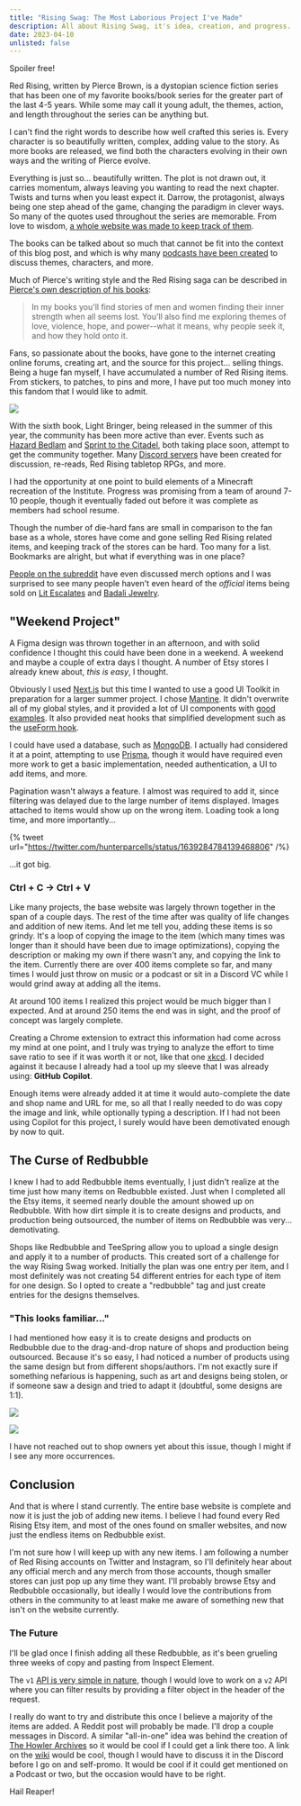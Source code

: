 ```yaml
---
title: "Rising Swag: The Most Laborious Project I've Made"
description: All about Rising Swag, it's idea, creation, and progress. A labor of love, dedicated to the Red Rising community.
date: 2023-04-10
unlisted: false
---
```


Spoiler free!

Red Rising, written by Pierce Brown, is a dystopian science fiction series that has been one of my favorite books/book series for the greater part of the last 4-5 years. While some may call it young adult, the themes, action, and length throughout the series can be anything but.

I can't find the right words to describe how well crafted this series is. Every character is so beautifully written, complex, adding value to the story. As more books are released, we find both the characters evolving in their own ways and the writing of Pierce evolve.

Everything is just so... beautifully written. The plot is not drawn out, it carries momentum, always leaving you wanting to read the next chapter. Twists and turns when you least expect it. Darrow, the protagonist, always being one step ahead of the game, changing the paradigm in clever ways. So many of the quotes used throughout the series are memorable. From love to wisdom, [a whole website was made to keep track of them](https://www.redrisingquotes.com/quotes/).

The books can be talked about so much that cannot be fit into the context of this blog post, and which is why many [podcasts have been created](https://docs.risingswag.com/docs/community/#podcasts) to discuss themes, characters, and more.

Much of Pierce's writing style and the Red Rising saga can be described in [Pierce's own description of his books](https://www.goodreads.com/book/show/38596186-light-bringer):

> In my books you'll find stories of men and women finding their inner strength when all seems lost. You'll also find me exploring themes of love, violence, hope, and power--what it means, why people seek it, and how they hold onto it.

Fans, so passionate about the books, have gone to the internet creating online forums, creating art, and the source for this project... selling things. Being a huge fan myself, I have accumulated a number of Red Rising items. From stickers, to patches, to pins and more, I have put too much money into this fandom that I would like to admit.

![](/images/2023-04-10-rising-swag/red-rising-shelf.png)

With the sixth book, Light Bringer, being released in the summer of this year, the community has been more active than ever. Events such as [Hazard Bedlam](https://www.lit-escalates.com/pages/operation-hazard-bedlam) and [Sprint to the Citadel](https://howlerproject.com/the-mad-violet/f/reapers-sprint-to-the-citadel), both taking place soon, attempt to get the community together. Many [Discord servers](https://docs.risingswag.com/docs/community#discord) have been created for discussion, re-reads, Red Rising tabletop RPGs, and more.

I had the opportunity at one point to build elements of a Minecraft recreation of the Institute. Progress was promising from a team of around 7-10 people, though it eventually faded out before it was complete as members had school resume.

Though the number of die-hard fans are small in comparison to the fan base as a whole, stores have come and gone selling Red Rising related items, and keeping track of the stores can be hard. Too many for a list. Bookmarks are alright, but what if everything was in one place?

[People on the subreddit](https://www.reddit.com/r/redrising/) have even discussed merch options and I was surprised to see many people haven't even heard of the *official* items being sold on [Lit Escalates](https://www.lit-escalates.com/) and [Badali Jewelry](https://badalijewelry.com/collections/red-rising/).

## "Weekend Project"

A Figma design was thrown together in an afternoon, and with solid confidence I thought this could have been done in a weekend. A weekend and maybe a couple of extra days I thought. A number of Etsy stores I already knew about, *this is easy*, I thought.

Obviously I used [Next.js](https://nextjs.org/) but this time I wanted to use a good UI Toolkit in preparation for a larger summer project. I chose [Mantine](https://mantine.dev/). It didn't overwrite all of my global styles, and it provided a lot of UI components with [good examples](https://ui.mantine.dev/category/authentication). It also provided neat hooks that simplified development such as the [useForm hook](https://mantine.dev/form/use-form/).

I could have used a database, such as [MongoDB](https://www.mongodb.com/). I actually had considered it at a point, attempting to use [Prisma](https://www.prisma.io/), though it would have required even more work to get a basic implementation, needed authentication, a UI to add items, and more.

Pagination wasn't always a feature. I almost was required to add it, since filtering was delayed due to the large number of items displayed. Images attached to items would show up on the wrong item. Loading took a long time, and more importantly...

{% tweet url="https://twitter.com/hunterparcells/status/1639284784139468806" /%}

...it got big.

### Ctrl + C → Ctrl + V

Like many projects, the base website was largely thrown together in the span of a couple days. The rest of the time after was quality of life changes and addition of new items. And let me tell you, adding these items is so grindy. It's a loop of copying the image to the item (which many times was longer than it should have been due to image optimizations), copying the description or making my own if there wasn't any, and copying the link to the item. Currently there are over 400 items complete so far, and many times I would just throw on music or a podcast or sit in a Discord VC while I would grind away at adding all the items.

At around 100 items I realized this project would be much bigger than I expected. And at around 250 items the end was in sight, and the proof of concept was largely complete.

Creating a Chrome extension to extract this information had come across my mind at one point, and I truly was trying to analyze the effort to time save ratio to see if it was worth it or not, like that one [xkcd](https://xkcd.com/1205/). I decided against it because I already had a tool up my sleeve that I was already using: **GitHub Copilot**.

Enough items were already added it at time it would auto-complete the date and shop name and URL for me, so all that I really needed to do was copy the image and link, while optionally typing a description. If I had not been using Copilot for this project, I surely would have been demotivated enough by now to quit.

## The Curse of Redbubble

I knew I had to add Redbubble items eventually, I just didn't realize at the time just how many items on Redbubble existed. Just when I completed all the Etsy items, it seemed nearly double the amount showed up on Redbubble. With how dirt simple it is to create designs and products, and production being outsourced, the number of items on Redbubble was very... demotivating.

Shops like Redbubble and TeeSpring allow you to upload a single design and apply it to a number of products. This created sort of a challenge for the way Rising Swag worked. Initially the plan was one entry per item, and I most definitely was not creating 54 different entries for each type of item for one design. So I opted to create a "redbubble" tag and just create entries for the designs themselves.

### "This looks familiar..."

I had mentioned how easy it is to create designs and products on Redbubble due to the drag-and-drop nature of shops and production being outsourced. Because it's so easy, I had noticed a number of products using the same design but from different shops/authors. I'm not exactly sure if something nefarious is happening, such as art and designs being stolen, or if someone saw a design and tried to adapt it (doubtful, some designs are 1:1).

![](/images/2023-04-10-rising-swag/similar-1.png)

![](/images/2023-04-10-rising-swag/similar-2.png)

I have not reached out to shop owners yet about this issue, though I might if I see any more occurrences.

## Conclusion

And that is where I stand currently. The entire base website is complete and now it is just the job of adding new items. I believe I had found every Red Rising Etsy item, and most of the ones found on smaller websites, and now just the endless items on Redbubble exist.

I'm not sure how I will keep up with any new items. I am following a number of Red Rising accounts on Twitter and Instagram, so I'll definitely hear about any official merch and any merch from those accounts, though smaller stores can just pop up any time they want. I'll probably browse Etsy and Redbubble occasionally, but ideally I would love the contributions from others in the community to at least make me aware of something new that isn't on the website currently.

### The Future

I'll be glad once I finish adding all these Redbubble, as it's been grueling three weeks of copy and pasting from Inspect Element.

The `v1` [API is very simple in nature](https://docs.risingswag.com/docs/api), though I would love to work on a `v2` API where you can filter results by providing a filter object in the header of the request.

I really do want to try and distribute this once I believe a majority of the items are added. A Reddit post will probably be made. I'll drop a couple messages in Discord. A similar "all-in-one" idea was behind the creation of [The Howler Archives](https://www.thehowlerarchives.com/) so it would be cool if I could get a link there too. A link on the [wiki](https://red-rising.fandom.com/wiki/Red_Rising_Wiki) would be cool, though I would have to discuss it in the Discord before I go on and self-promo. It would be cool if it could get mentioned on a Podcast or two, but the occasion would have to be right.

Hail Reaper!
